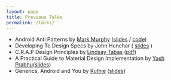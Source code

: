 ```yaml
---
layout: page
title: Previous Talks
permalink: /talks/
---
```



- Android Anti Patterns by [Mark Murphy](https://twitter.com/commonsguy) ([slides](https://commonsware.com/presos/2016-03-Philly/#/) / [code](https://github.com/commonsguy/cw-omnibus/tree/master/AntiPatterns/Camera))
- Developing To Design Specs by John Hunchar ( [slides](https://docs.google.com/presentation/d/1T_ODgu7_hAP-KDsiGJp692Bdkgz7Oyqgjxkyx2iEXyc/edit) )
- C.R.A.P Design Principles by [Lindsay Tabas](http://twitter.com/LINDSAYT) ([pdf](https://drive.google.com/file/d/1tJQX1BqkkciCmH99-9aQyzJSr252dxT5KP6FCPeh-sZVOYvWu2Gg_Sd1V_zy9D3MJB8jLYAEfGFpvMPC/view?usp=sharing))
- A Practical Guide to Material Design Implementation by [Yash Prabhu](https://twitter.com/yashvprabhu)([slides](https://speakerdeck.com/yprabhu/android-alliance-april-2016-practical-guide-to-material-design-implementation))
- Generics, Android and You by [Ruthie](https://twitter.com/theonlyruthie) ([slides](http://research-tech.github.io/reveal.javapresent/))
